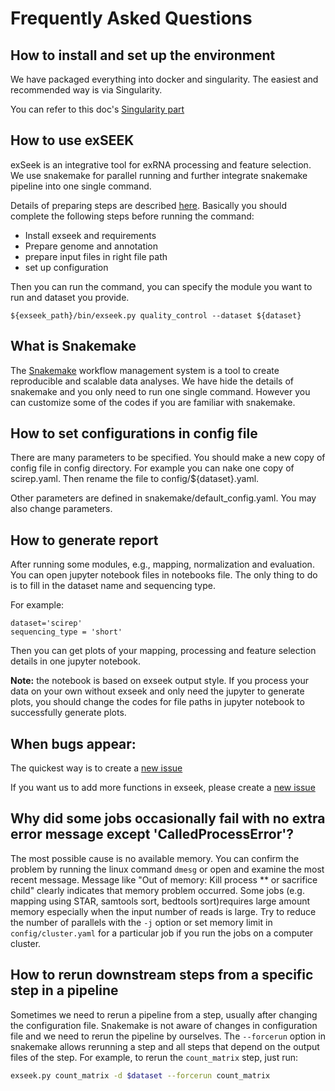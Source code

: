 # Frequently Asked Questions

## How to install and set up the environment

We have packaged everything into docker and singularity. The easiest and recommended way is via Singularity.

You can refer to this doc's [Singularity part](installation.md)

## How to use exSEEK

exSeek is an integrative tool for exRNA processing and feature selection. We use snakemake for parallel running and further integrate snakemake pipeline into one single command.

Details of preparing steps are described [here](https://github.com/lulab/exSeek/blob/master/README.md). Basically you should complete the following steps before running the command:

* Install exseek and requirements
* Prepare genome and annotation
* prepare input files in right file path
* set up configuration

Then you can run the command, you can specify the module you want to run and dataset you provide.

```text
${exseek_path}/bin/exseek.py quality_control --dataset ${dataset}
```

## What is Snakemake

The [Snakemake](https://snakemake.readthedocs.io/en/stable/) workflow management system is a tool to create reproducible and scalable data analyses. We have hide the details of snakemake and you only need to run one single command. However you can customize some of the codes if you are familiar with snakemake.

## How to set configurations in config file

There are many parameters to be specified. You should make a new copy of config file in config directory. For example you can nake one copy of scirep.yaml. Then rename the file to config/${dataset}.yaml.

Other parameters are defined in snakemake/default\_config.yaml. You may also change parameters.

## How to generate report

After running some modules, e.g., mapping, normalization and evaluation. You can open jupyter notebook files in notebooks file. The only thing to do is to fill in the dataset name and sequencing type.

For example:

```text
dataset='scirep'
sequencing_type = 'short'
```

Then you can get plots of your mapping, processing and feature selection details in one jupyter notebook.

**Note:** the notebook is based on exseek output style. If you process your data on your own without exseek and only need the jupyter to generate plots, you should change the codes for file paths in jupyter notebook to successfully generate plots.

## When bugs appear:

The quickest way is to create a [new issue](https://github.com/lulab/exSEEK/issues)

If you want us to add more functions in exseek, please create a [new issue](https://github.com/lulab/exSEEK/issues)

## Why did some jobs occasionally fail with no extra error message except 'CalledProcessError'?

The most possible cause is no available memory. You can confirm the problem by running the linux command `dmesg` or open and examine the most recent message. Message like "Out of memory: Kill process \*\* or sacrifice child" clearly indicates that memory problem occurred. Some jobs \(e.g. mapping using STAR, samtools sort, bedtools sort\)requires large amount memory especially when the input number of reads is large. Try to reduce the number of parallels with the `-j` option or set memory limit in `config/cluster.yaml` for a particular job if you run the jobs on a computer cluster.

## How to rerun downstream steps from a specific step in a pipeline

Sometimes we need to rerun a pipeline from a step, usually after changing the configuration file. Snakemake is not aware of changes in configuration file and we need to rerun the pipeline by ourselves. The `--forcerun` option in snakemake allows rerunning a step and all steps that depend on the output files of the step. For example, to rerun the `count_matrix` step, just run:

```bash
exseek.py count_matrix -d $dataset --forcerun count_matrix
```

